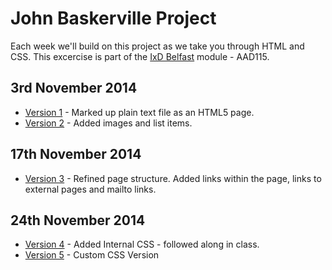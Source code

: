 John Baskerville Project
========================

Each week we'll build on this project as we take you through HTML and CSS. This excercise is part of the [IxD Belfast](http://ixdbelfast.org) module - AAD115.

3rd November 2014
-----------------
+ [Version 1](https://timpotter.github.io/john-baskerville/version-1.html) - Marked up plain text file as an HTML5 page.
+ [Version 2](https://timpotter.github.io/john-baskerville/version-2.html) - Added images and list items.

17th November 2014
------------------
+ [Version 3](https://timpotter.github.io/john-baskerville/version-3.html) - Refined page structure. Added links within the page, links to external pages and mailto links.

24th November 2014
------------------
+ [Version 4](https://timpotter.github.io/john-baskerville/version-4.html) - Added Internal CSS - followed along in class.
+ [Version 5](https://timpotter.github.io/john-baskerville/version-5.html) - Custom CSS Version
